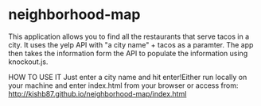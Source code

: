 # neighborhood-map

This application allows you to find all the restaurants that serve tacos in a city. It uses the yelp API with "a city name" + tacos as a paramter. The app then takes the information form the API to populate the information using knockout.js. 

HOW TO USE IT
Just enter a city name and hit enter!Either run locally on your machine and enter index.html from your browser or access from: http://kishb87.github.io/neighborhood-map/index.html